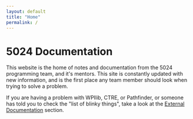 ```yaml
---
layout: default
title: "Home"
permalink: /
---
```


# 5024 Documentation

This website is the home of notes and documentation from the 5024 programming team, and it's mentors. This site is constantly updated with new information, and is the first place any team member should look when trying to solve a problem.

If you are having a problem with WPIlib, CTRE, or Pathfinder, or someone has told you to check the "list of blinky things", take a look at the [External Documentation](/webdocs/docs/external) section.